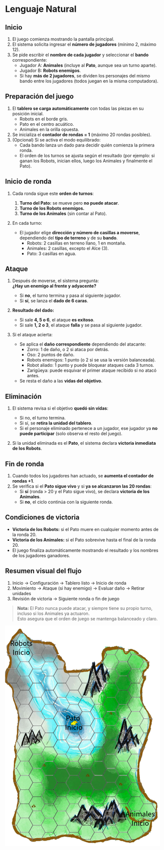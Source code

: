 # Lenguaje Natural

##  Inicio
1. El juego comienza mostrando la pantalla principal.
2. El sistema solicita ingresar el **número de jugadores** (mínimo 2, máximo 12).
3. Se pide escribir el **nombre de cada jugador** y seleccionar el **bando** correspondiente:
   - Jugador A: **Animales** (incluye al **Pato**, aunque sea un turno aparte).
   - Jugador B: **Robots enemigos**.
   - Si hay **más de 2 jugadores**, se dividen los personajes del mismo bando entre los jugadores (todos juegan en la misma computadora).



##  Preparación del juego
1. El **tablero se carga automáticamente** con todas las piezas en su posición inicial.
   - Robots en el borde gris.
   - Pato en el centro acuático.
   - Animales en la orilla opuesta.
2. Se inicializa el **contador de rondas = 1** (máximo 20 rondas posibles).
3. (Opcional) Si se activa el modo equilibrado:
   - Cada bando lanza un dado para decidir quién comienza la primera ronda.
   - El orden de los turnos se ajusta según el resultado (por ejemplo: si ganan los Robots, inician ellos, luego los Animales y finalmente el Pato).



## Inicio de ronda
1. Cada ronda sigue este **orden de turnos**:
   1. **Turno del Pato:** se mueve pero **no puede atacar**.
   2. **Turno de los Robots enemigos.**
   3. **Turno de los Animales** (sin contar al Pato).

2. En cada turno:
   - El jugador elige **dirección y número de casillas a moverse**, dependiendo del **tipo de terreno** y de su **bando**.
     - Robots: 2 casillas en terreno llano, 1 en montaña.
     - Animales: 2 casillas, excepto el Alce (3).
     - Pato: 3 casillas en agua.


## Ataque
1. Después de moverse, el sistema pregunta:  
   **¿Hay un enemigo al frente y adyacente?**
   - Si **no**, el turno termina y pasa al siguiente jugador.
   - Si **sí**, se lanza el **dado de 6 caras**.

2. **Resultado del dado:**
   - Si sale **4, 5 o 6**, el ataque **es exitoso**.
   - Si sale **1, 2 o 3**, el ataque **falla** y se pasa al siguiente jugador.

3. Si el ataque acierta:
   - Se aplica el **daño correspondiente** dependiendo del atacante:
     - Zorro: 1 de daño, o 2 si ataca por detrás.
     - Oso: 2 puntos de daño.
     - Robots enemigos: 1 punto (o 2 si se usa la versión balanceada).
     - Robot aliado: 1 punto y puede bloquear ataques cada 3 turnos.
     - Zarigüeya: puede esquivar el primer ataque recibido si no atacó antes.
   - Se resta el daño a las **vidas del objetivo**.



## Eliminación
1. El sistema revisa si el objetivo **quedó sin vidas**:
   - Si no, el turno termina.
   - Si sí, se **retira la unidad del tablero**.
   - Si el personaje eliminado pertenece a un jugador, ese jugador ya **no puede participar** (solo observa el resto del juego).

2. Si la unidad eliminada es el **Pato**, el sistema declara **victoria inmediata de los Robots**.



## Fin de ronda
1. Cuando todos los jugadores han actuado, se **aumenta el contador de rondas +1**.
2. Se verifica si el **Pato sigue vivo** y si **ya se alcanzaron las 20 rondas**:
   - Si **sí** (ronda > 20 y el Pato sigue vivo), se declara **victoria de los Animales**.
   - Si **no**, el ciclo continúa con la siguiente ronda.



## Condiciones de victoria
- **Victoria de los Robots:** si el Pato muere en cualquier momento antes de la ronda 20.
- **Victoria de los Animales:** si el Pato sobrevive hasta el final de la ronda 20.
- El juego finaliza automáticamente mostrando el resultado y los nombres de los jugadores ganadores.



## Resumen visual del flujo
1. Inicio → Configuración → Tablero listo → Inicio de ronda  
2. Movimiento → Ataque (si hay enemigo) → Evaluar daño → Retirar unidades  
3. Revisión de victoria → Siguiente ronda o fin de juego



> **Nota:** El Pato nunca puede atacar, y siempre tiene su propio turno, incluso si los Animales ya actuaron.  
> Esto asegura que el orden de juego se mantenga balanceado y claro.



![Ejemplo](assests/ejemplotablero.png)